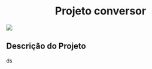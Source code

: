 <h1 align="center"> Projeto conversor</h1>

<img src= "http://img.shields.io/static/v1?label=STATUS&message=%20FINALIZADO&color=GREEN&style=for-the-badge" />

<h2>Descrição do Projeto</h2>
<section>
  <p>
    ds
  </p>
</section>
